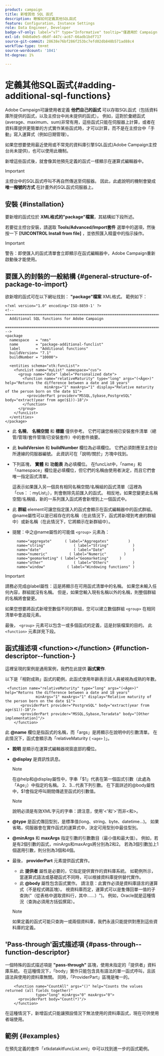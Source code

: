 ```yaml
---
product: campaign
title: 新增其他 SQL 函式
description: 瞭解如何定義其他SQL函式
feature: Configuration, Instance Settings
role: Data Engineer, Developer
badge-v7-only: label="v7" type="Informative" tooltip="僅適用於 Campaign Classic v7"
exl-id: 04b0a0e5-d6df-447c-ac67-66adb1bdf717
source-git-commit: 28638e76bf286f253bc7efd02db848b571ad88c4
workflow-type: tm+mt
source-wordcount: '1041'
ht-degree: 1%

---
```


# 定義其他SQL函式{#adding-additional-sql-functions}

Adobe Campaign可讓使用者定義 **他們自己的函式** 可以存取SQL函式（包括資料庫所提供的函式，以及主控台中尚未提供的函式）。 例如，這對於彙總函式(average、maximum、sum)非常有用，這些函式只能在伺服器上計算，或者在資料庫提供更簡單的方式實作某些函式時，才可以計算，而不是在主控台中「手動」寫入運算式（例如日期管理）。

如果您想要使用最近使用或不常見的資料庫引擎SQL函式(Adobe Campaign主控台尚未提供)，也可以使用此機制。

新增這些函式後，就會像其他預先定義的函式一樣顯示在運算式編輯器中。

>[!IMPORTANT]
>
>主控台中的SQL函式呼叫不再自然傳送至伺服器。 因此，此處說明的機制會變成 **唯一撥號的方式** 在計畫外的SQL函式伺服器上。

## 安裝 {#installation}

要新增的函式位於 **XML格式的&quot;package&quot;檔案**，其結構如下段所述。

若要從主控台安裝，請選取 **Tools/Advanced/Import套件** 選單中的選項，然後按一下 **[!UICONTROL Install from file]** ，並依照匯入精靈中的指示操作。

>[!IMPORTANT]
>
>警告：即使匯入的函式清單會立即顯示在函式編輯器中，Adobe Campaign重新啟動後才能使用。

## 要匯入的封裝的一般結構 {#general-structure-of-package-to-import}

欲新增的函式可在以下網址找到： **&quot;package&quot;檔案** XML格式。 範例如下：

```
<?xml version="1.0" encoding='ISO-8859-1' ?>
<!-- ===========================================================================
  Additional SQL functions for Adobe Campaign
  ========================================================================== -->
<package
  namespace   = "nms"
  name        = "package-additional-funclist"
  label       = "Additional functions"
  buildVersion= "7.1"
  buildNumber = "10000">

  <entities schema="xtk:funcList">
    <funcList name="myList" namespace="cus">
      <group name="date" label="Personalized date">
        <function name="relativeMaturity" type="long" args="(<Âge>)" help="Returns the difference between a date and 18 years"
                  minArgs="1" maxArgs="1" display="Relative maturity of the person born on the date $1">
          <providerPart provider="MSSQL,Sybase,PostgreSQL" body="extract(year from age($1))-18"/>
        </function>
      </group>
    </funcList>
  </entities>
</package>
```

* 此 **名稱**， **名稱空間** 和 **標籤** 僅供參考。 它們可讓您檢視已安裝套件清單（總管/管理/套件管理/已安裝套件）中的套件摘要。
* 此 **buildVersion** 和 **buildNumber** 欄位為必填欄位。 它們必須對應至主控台所連線的伺服器編號。 此資訊可在「說明/關於」方塊中找到。
* 下列區塊， **實體** 和 **功能表** 為必填欄位。 在funcList中，「name」和「namespace」欄位是必填欄位，但它們的名稱由使用者決定，而且它們會唯一指定函式清單。

  這表示如果匯入另一個具有相同名稱空間/名稱組的函式清單（這裡為「cus：：myList」），則會刪除先前匯入的函式。 相反地，如果您變更此名稱空間/名稱組，新的一系列匯入函式將會新增到上一個函式中。

* 此 **群組** element可讓您指定匯入的函式會顯示在函式編輯器中的函式群組。 @name屬性可以是已經存在的名稱（在此情況下，函式將新增到考慮的群組中）或新名稱（在此情況下，它將顯示在新群組中）。
* 提醒：中之@name屬性的可能值 `<group>` 元素為：

  ```
    name="aggregate"      ( label="Aggregates"         )
    name="string"             ( label="String"           )
    name="date"               ( label="Date"             )
    name="numeric"          ( label="Numeric"        )
    name="geomarketing" ( label="Geomarketing"     )
    name="other"              ( label="Others"           )
    name="window"          ( label="Windowing functions" )
  ```

>[!IMPORTANT]
>
>請務必完成@label屬性：這是將顯示在可用函式清單中的名稱。 如果您未輸入任何內容，群組就沒有名稱。 但是，如果您輸入現有名稱以外的名稱，則整個群組的名稱將會變更。

如果您想要將函式新增至數個不同的群組，您可以建立數個群組 `<group>`  在相同清單中會追蹤元素。

最後， `<group>` 元素可以包含一或多個函式的定義，這是封裝檔案的目的。 此  `<function>`   元素詳見下段。

## 函式描述項 &lt;function>&lt;/function> {#function-descriptor--function-}

這裡呈現的案例是通用案例，我們在此提供 **函式實作**.

以下是「相對成熟」函式的範例，此函式使用年齡表示該人員被視為成熟的年數。

```
 <function name="relativeMaturity" type="long" args="(<Âge>)" help="Returns the difference between a date and 18 years"
              minArgs="1" maxArgs="1" display="Relative maturity of the person born on the date $1">
       <providerPart provider="PostgreSQL" body="extract(year from age($1))-18"/>
       <providerPart provider="MSSQL,Sybase,Teradata" body="[Other implementation]"/>
    </function>
```

此 **@name** 欄位是指函式的名稱，而「args」是將顯示在說明中的引數清單。 在此情況下，函式會顯示為「relativeMaturity ( `<age>` )」。

* **說明** 是顯示在運算式編輯器視窗底部的欄位。
* **@display** 是資訊性訊息。

  >[!NOTE]
  >
  >在@help和@display屬性中，字串「$1」代表在第一個函式引數（此處為「Age」）中指定的名稱。 $2、$3...代表下列引數。 在下面詳述的@body屬性中，$1會指定呼叫期間傳遞至函式的引數值。

  >[!NOTE]
  >
  >說明必須是有效XML字元的字串：請注意，使用&#39;&lt;&#39;和&#39;>&#39;而非&lt;和>。

* **@type** 是函式傳回型別，是標準值(long、string、byte、datetime...)。 如果省略，伺服器會在實作函式的運算式中，決定可用型別中最佳型別。
* **@minArgs** 和 **maxArgs** 指定引數的引數數目（最小值和最大值）。 例如，若是有2個引數的函式，minArgs和maxArgs將分別為2和2。 若為3個引數加上1個選用引數，則分別為3個和4個。
* 最後， **providerPart** 元素提供函式實作。

   * 此 **提供者** 屬性是必要的，它指定提供實作的資料庫系統。 如範例所示，當運算式語法或基礎函式不同時，可以根據資料庫提供替代實作。
   * 此 **@body** 屬性包含函式實作。 請注意：此實作必須是資料庫語言的運算式（不是程式碼區塊）。 視資料庫而定，運算式可以是隻傳回單一值的子查詢(&quot;（從表格中選取資料行，其中……）&quot;)。 例如，Oracle就是這種情況（查詢必須用方括弧撰寫）。

  >[!NOTE]
  >
  >如果定義的函式可能只查詢一或兩個資料庫，我們永遠只能提供對應到這些資料庫的定義。

## &#39;Pass-through&#39;函式描述項 {#pass-through--function-descriptor}

一個特殊的函式描述項是 **&quot;pass-through&quot;** 區塊，使用未指定的「提供者」資料庫系統。 在這種情況下，「body」實作只能包含具有語法的單一函式呼叫，且該語法與使用的資料庫無關。 同時，「ProviderPart」區塊是唯一的。

```
    <function name="CountAll" args="()" help="Counts the values returned (all fields together)"
              type="long" minArgs="0" maxArgs="0">
      <providerPart body="Count(*)"/>
    </function>
```

在這種情況下，新增函式只能讓預設情況下無法使用的資料庫函式，現在可供使用者端使用。

## 範例 {#examples}

在預先定義的套件「xtkdatakitfuncList.xml」中可以找到進一步的函式範例。
